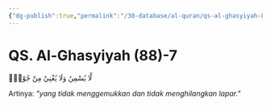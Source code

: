 ```yaml
---
{"dg-publish":true,"permalink":"/30-database/al-quran/qs-al-ghasyiyah-88-7/"}
---
```



# QS. Al-Ghasyiyah (88)-7
لَّا يُسْمِنُ وَلَا يُغْنِيْ مِنْ جُوْعٍۗ

Artinya: *"yang tidak menggemukkan dan tidak menghilangkan lapar."*
